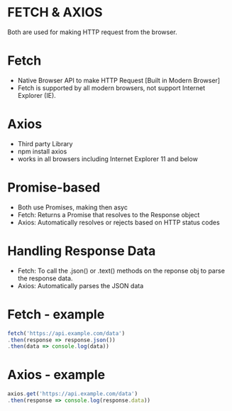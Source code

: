 # FETCH & AXIOS
Both are used for making HTTP request from the browser.

# Fetch
- Native Browser API to make HTTP Request [Built in Modern Browser]
- Fetch is supported by all modern browsers, not support Internet Explorer (IE).

# Axios
- Third party Library
- npm install axios
- works in all browsers including Internet Explorer 11 and below

# Promise-based 
- Both use Promises, making then asyc
- Fetch: Returns a Promise that resolves to the Response object
- Axios: Automatically resolves or rejects based on HTTP status codes

# Handling Response Data
- Fetch: To call the .json() or .text() methods on the reponse obj to parse the response data.
- Axios: Automatically parses the JSON data

# Fetch - example

```Javascript
fetch('https://api.example.com/data')
.then(response => response.json())
.then(data => console.log(data))
```

# Axios - example
```Javascript
axios.get('https://api.example.com/data')
.then(response => console.log(response.data))
```